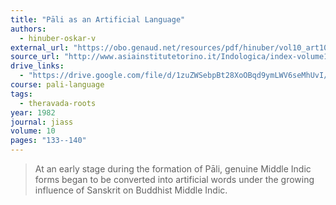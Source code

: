 ```yaml
---
title: "Pāli as an Artificial Language"
authors:
  - hinuber-oskar-v
external_url: "https://obo.genaud.net/resources/pdf/hinuber/vol10_art10_hinuber.pdf"
source_url: "http://www.asiainstitutetorino.it/Indologica/index-volume10.asp"
drive_links:
  - "https://drive.google.com/file/d/1zuZWSebpBt28XoOBqd9ymLWV6seMhUvI/view?usp=drivesdk"
course: pali-language
tags:
  - theravada-roots
year: 1982
journal: jiass
volume: 10
pages: "133--140"
---
```


> At an early stage during the formation of Pāli, genuine Middle Indic forms began to be converted into artificial words under the growing influence of Sanskrit on Buddhist Middle Indic.
